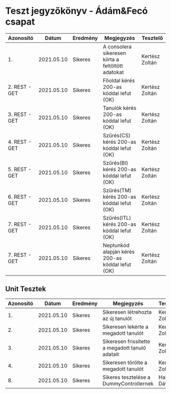 # Teszt jegyzőkönyv - Ádám&Fecó csapat

|Azonosító | Dátum | Eredmény | Megjegyzés | Tesztelő|
|----------|-------|----------|------------|---------|
| 1. | 2021.05.10 | Sikeres | A consolera sikeresen kiírta a feltöltött adatokat | Kertész Zoltán
| 2. REST - GET | 2021.05.10 | Sikeres | Főoldal kérés 200-as kóddal lefut (OK) | Kertész Zoltán
| 3. REST - GET | 2021.05.10 | Sikeres | Tanulók kérés 200-as kóddal lefut (OK) | Kertész Zoltán
| 4. REST - GET | 2021.05.10 | Sikeres | Szűrés(CS) kérés 200-as kóddal lefut (OK) | Kertész Zoltán
| 5. REST - GET | 2021.05.10 | Sikeres | Szűrés(BI) kérés 200-as kóddal lefut (OK) | Kertész Zoltán
| 6. REST - GET | 2021.05.10 | Sikeres | Szűrés(TM) kérés 200-as kóddal lefut (OK) | Kertész Zoltán
| 7. REST - GET | 2021.05.10 | Sikeres | Szűrés(ITL) kérés 200-as kóddal lefut (OK) | Kertész Zoltán
| 7. REST - GET | 2021.05.10 | Sikeres | Neptunkód alapján kérés 200-as kóddal lefut (OK) | Kertész Zoltán

## Unit Tesztek
|Azonosító | Dátum | Eredmény | Megjegyzés | Tesztelő|
|----------|-------|----------|------------|---------|
| 1. | 2021.05.10 | Sikeres | Sikeresen létrehozta az új tanulót | Kertész Zoltán
| 2. | 2021.05.10 | Sikeres | Sikeresen lekérte a megadott tanulót | Kertész Zoltán
| 3. | 2021.05.10 | Sikeres | Sikeresen frissítette a megadott tanuló adatait | Kertész Zoltán
| 4. | 2021.05.10 | Sikeres | Sikeresen törölte a megadott tanulót | Kertész Zoltán
| 8. | 2021.05.10 | Sikeres | Sikeres tesztelése a DummyControllernek| Hamar Dávid